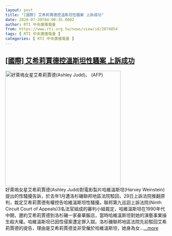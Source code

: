 ```yaml
---
layout: post
title: "[國際] 艾希莉賈德控溫斯坦性騷案 上訴成功"
date: 2020-07-30T04:00:35.000Z
author: RTI 中央廣播電臺
from: https://www.rti.org.tw/news/view/id/2074054
tags: [ RTI 中央廣播電臺 ]
categories: [ RTI 中央廣播電臺 ]
---
```

<!--1596081635000-->
[[國際] 艾希莉賈德控溫斯坦性騷案 上訴成功](https://www.rti.org.tw/news/view/id/2074054)
------

<div>
<img src="https://static.rti.org.tw/assets/thumbnails/2020/07/30/82adcd8e091dab4146e70ccf922431e1.jpg" width="360" alt="好萊塢女星艾希莉賈德(Ashley Judd)。 (AFP)" title="好萊塢女星艾希莉賈德(Ashley Judd)。 (AFP)"><br>好萊塢女星艾希莉賈德(Ashley Judd)對電影製片哈維溫斯坦(Harvey Weinstein)提出的性騷擾告訴，於去年1月遭洛杉磯聯邦地區法院駁回，29日上訴法院推翻原判，裁定艾希莉賈德有權控告哈維溫斯坦性騷擾。聯邦第九巡迴上訴法院(Ninth Circuit Court of Appeals)3名法官組成的審判小組裁定，哈維溫斯坦在1990年代中期，邀約艾希莉賈德到洛杉磯一家豪華飯店，當時哈維溫斯坦對她的演藝事業操生殺大權。哈維溫斯坦已因性侵案遭定罪入獄。洛杉磯聯邦地區法院先前駁回艾希莉賈德的提告，理由是艾希莉賈德並非受僱於哈維溫斯坦，她身為女...<a target="_blank" href="https://www.rti.org.tw/news/view/id/2074054">...more</a>
</div>
